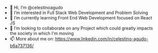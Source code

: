 - 👋 Hi, I’m @celestinoagudo
- 👀 I’m interested in Full Stack Web Development and Problem Solving
- 🌱 I’m currently learning Front End Web Development focused on React JS
- 💞️ I’m looking to collaborate on any Project which could greatly impacts the society in which I'm moving
- 📫 More about me on: https://www.linkedin.com/in/celestino-agudo-b6a737136/

<!---
celestinoagudo/celestinoagudo is a ✨ special ✨ repository because its `README.md` (this file) appears on your GitHub profile.
You can click the Preview link to take a look at your changes.
--->
